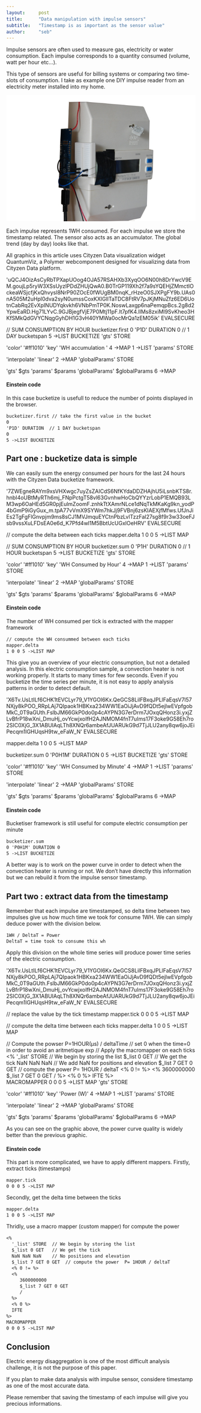 ```yaml
---
layout:     post
title:      "Data manipulation with impulse sensors"
subtitle:   "Timestamp is as important as the sensor value"
author:     "seb"
---
```

<script src="https://api0.cityzendata.net/widgets/quantumviz/dependencies/webcomponentsjs/webcomponents.js"></script>
<link rel="import" href="https://api0.cityzendata.net/widgets/quantumviz/czd-quantumviz.html">

Impulse sensors are often used to measure gas, electricity or water consumption.
Each impulse corresponds to a quantity consumed (volume, watt per hour etc…).

This type of sensors are useful for billing systems or comparing two time-slots of consumption.
I take as example one DIY impulse reader from an electricity meter installed into my home.

![DIY impulse sensor](/img/tickToPower-01_640px.jpg)

Each impulse represents 1WH consumed. For each impulse we store the timestamp related.
The sensor also acts as an accumulator. The global trend (day by day) looks like that.

All graphics in this article uses Cityzen Data visualization widget QuantumViz, a Polymer webcomponent designed for visualizing data from Cityzen Data platform.

<czd-quantumviz width="500" height="400" host="https://api0.cityzendata.net">
'uQCJ4OizAsCyRbTPXapUOog4OJA57RSAHXb3XyqOO6N00h8DrYwcV9EM.goujLp5ryW3XSsUyzlPDdZHUjQwA0.B0TrGP119Xh2f7a9sYQEHjZMmctIOckeaWSjcfjKxQhvysl8NrP90ZOcE0fWUgBM0nqK_rHzeO0SJXPgFY9b.UAs0nA505M2uHpl0dva2syN0umssCoxKXlGlITaTDC8FtRV7pJKjMNuZfz6ED6UotnCabRq2EvXpINUDYqkvkh6VNbPmTP0K.NoswLaxgp6naPemqpBcs.2g8d2YpwEaRD.Hg71LYvC.9GJBjegfVjE7P0Mtj11pF.lt7pfK4.lIMs8zxiMl9SvKheo3HKfSMkQdGVYCNqgGyhDH1G3vH40YMWa0ocMrQa1zEM05ik'
EVALSECURE

// SUM CONSUMPTION BY HOUR
bucketizer.first
0 'P1D' DURATION 0  // 1 DAY bucketspan
5 ->LIST BUCKETIZE
'gts' STORE

'color' '#ff1010'
'key' 'WH accumulation '
4 ->MAP
1 ->LIST
'params' STORE

'interpolate' 'linear' 2 ->MAP
'globalParams' STORE

'gts' $gts
'params' $params
'globalParams' $globalParams
6 ->MAP
</czd-quantumviz>

#### Einstein code #####
In this case bucketize is usefull to reduce the number of points displayed in the browser.

    bucketizer.first // take the first value in the bucket
    0
    'P1D' DURATION  // 1 DAY bucketspan
    0
    5 ->LIST BUCKETIZE

## Part one : bucketize data is simple  ##

We can easily sum the energy consumed per hours for the last 24 hours with the Cityzen Data bucketize framework.

<czd-quantumviz width="500" height="400" host="https://api0.cityzendata.net">
'7ZWEgneRAYm9xsVHXwgc7uyZsZAICdS6NfKYdaDDZHAjhU5iLsnbKTS8r.hnbI4oUBtMyRTh6mj_FNpPctgT58vl63GvnhwHoCbQYYzrLobP1EMQB93LM3wp6OaHEd5GR0pjEulmZoomF.znhkTtXAmrNLce1dNqTkMKaKg9kn_yodP4bGmP9iGyGux_m.tpA77vVmX9SYWm7hkJj9FVBnj6zsKIAEXjfMfws.UfJnJiEs2TgFgFlGnvpjm9ms8sCJ1MVJmquEYCtnPbzLvlTzzFaI27sg8f9r3w33oeFJsb9vssXuLFDsEA0e6d_K7Pfd4wl1M5BbtUcUGxlOeHRV'
EVALSECURE

// compute the delta between each ticks
mapper.delta
1 0 0 5 ->LIST MAP

// SUM CONSUMPTION BY HOUR
bucketizer.sum
0 'P1H' DURATION 0  // 1 HOUR bucketspan
5 ->LIST BUCKETIZE
'gts' STORE

'color' '#ff1010'
'key' 'WH Consumed by Hour'
4 ->MAP
1 ->LIST
'params' STORE

'interpolate' 'linear' 2 ->MAP
'globalParams' STORE

'gts' $gts
'params' $params
'globalParams' $globalParams
6 ->MAP
</czd-quantumviz>

#### Einstein code ####
The number of WH consumed per tick is extracted with the mapper framework

    // compute the WH consummed between each ticks
    mapper.delta
    1 0 0 5 ->LIST MAP

This give you an overview of your electric consumption, but not a detailed analysis. In this electric consumption sample, a convection heater is not working properly. It starts to many times for few seconds.
Even if you bucketize the time series per minute, it is not easy to apply analysis patterns in order to detect default.

<czd-quantumviz width="500" height="400" host="https://api0.cityzendata.net">
'X6Tv.UsLtILf6CHK1tEVCLyr79_V1YGOl6Kx.QeGCS8LilFBxqJPLlFaEqsV7l57NXjy8kPOO_RRpLAj7QIpaok1HBKxa234WW1EaOiJjAvD9fQDt5ejlwEVpfgobMkC_0T9aGUth.FslbJM66GkP0do0p4cAYPN3G7erDrm7JOxqQHonz3i.yxjZLvBfrP18wXni_DmuHj_ovYcwjxoIfH2AJNMOM4fnT7uIms17F3oke9G58Eh7ro2SIC0XjG_3X1ABUIAqLTh8XNQr6ambeAfJUARUkG9d7TjJLU2any8qw6joJEiPecqm1lGHUqsH9tw_eFaW_N'
EVALSECURE

mapper.delta
1 0 0 5 ->LIST MAP

bucketizer.sum
0 'P0H1M' DURATION 0
5 ->LIST BUCKETIZE
'gts' STORE

'color' '#ff1010'
'key' 'WH Consumed by Minute'
4 ->MAP
1 ->LIST
'params' STORE

'interpolate' 'linear' 2 ->MAP
'globalParams' STORE

'gts' $gts
'params' $params
'globalParams' $globalParams
6 ->MAP
</czd-quantumviz>

#### Einstein code ####
Bucketiser framework is still useful for compute electric consumption per minute

    bucketizer.sum
    0 'P0H1M' DURATION 0
    5 ->LIST BUCKETIZE

A better way is to work on the power curve in order to detect when the convection heater is running or not.
We don’t have directly this information but we can rebuild it from the impulse sensor timestamp.

## Part two : extract data from the timestamp ##

Remember that each impulse are timestamped, so delta time between two impulses give us how much time we took for consume 1WH.
We can simply deduce power with the division below.

    1WH / DeltaT = Power
    DeltaT = time took to consume this wh

Apply this division on the whole time series will produce power time series of the electric consumption.

<czd-quantumviz width="500" height="400" host="https://api0.cityzendata.net">
'X6Tv.UsLtILf6CHK1tEVCLyr79_V1YGOl6Kx.QeGCS8LilFBxqJPLlFaEqsV7l57NXjy8kPOO_RRpLAj7QIpaok1HBKxa234WW1EaOiJjAvD9fQDt5ejlwEVpfgobMkC_0T9aGUth.FslbJM66GkP0do0p4cAYPN3G7erDrm7JOxqQHonz3i.yxjZLvBfrP18wXni_DmuHj_ovYcwjxoIfH2AJNMOM4fnT7uIms17F3oke9G58Eh7ro2SIC0XjG_3X1ABUIAqLTh8XNQr6ambeAfJUARUkG9d7TjJLU2any8qw6joJEiPecqm1lGHUqsH9tw_eFaW_N'
EVALSECURE

// replace the value by the tick timestamp
mapper.tick
0 0 0 5 ->LIST MAP

// compute the delta time between each ticks
mapper.delta
1 0 0 5 ->LIST MAP

// Compute the powser P=1HOUR(µs) / deltaTime
// set 0 when the time=0 in order to avoid an aritmetique exp
// Apply the macromapper on each ticks
<%
'_list' STORE       // We begin by storing the list
$_list 0 GET        // We get the tick
NaN NaN NaN         // We add NaN for positions and elevation
$_list 7 GET 0 GET  // compute the power  P= 1HOUR / deltaT
<% 0 != %>
<%
3600000000
$_list 7 GET 0 GET
/
%>
<% 0 %>
IFTE
%>           
MACROMAPPER
0 0 0 5 ->LIST MAP
'gts' STORE

'color' '#ff1010'
'key' 'Power (W)'
4 ->MAP
1 ->LIST
'params' STORE

'interpolate' 'linear' 2 ->MAP
'globalParams' STORE

'gts' $gts
'params' $params
'globalParams' $globalParams
6 ->MAP
</czd-quantumviz>

As you can see on the graphic above, the power curve quality is widely better than the previous graphic.

#### Einstein code ####
This part is more complicated, we have to apply different mappers.
Firstly, extract ticks (timestamps)

    mapper.tick
    0 0 0 5 ->LIST MAP

Secondly, get the delta time between the ticks

    mapper.delta
    1 0 0 5 ->LIST MAP

Thridly, use a macro mapper (custom mapper) for compute the power

    <%
      '_list' STORE  // We begin by storing the list
      $_list 0 GET   // We get the tick
      NaN NaN NaN    // No positions and elevation
      $_list 7 GET 0 GET  // compute the power  P= 1HOUR / deltaT
      <% 0 != %>
      <%
         3600000000
         $_list 7 GET 0 GET
         /
      %>
      <% 0 %>
      IFTE
    %>           
    MACROMAPPER
    0 0 0 5 ->LIST MAP

## Conclusion ##

Electric energy disaggregation is one of the most difficult analysis challenge, it is not the purpose of this paper.

If you plan to make data analysis with impulse sensor, considere timestamp as one of the most accurate data.

Please remember that saving the timestamp of each impulse will give you precious informations.
